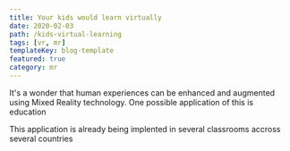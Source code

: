 ```yaml
---
title: Your kids would learn virtually
date: 2020-02-03
path: /kids-virtual-learning
tags: [vr, mr]
templateKey: blog-template
featured: true
category: mr
---
```

It's a wonder that human experiences can be enhanced and augmented using Mixed Reality technology. One possible application of this is education

This application is already being implented in several classrooms accross several countries